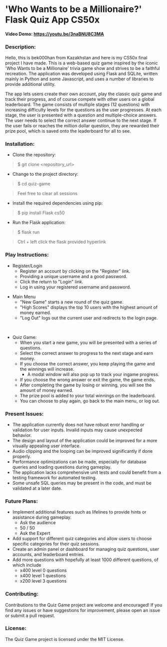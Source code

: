 # **'Who Wants to be a Millionaire?' Flask Quiz App CS50x**
#### **Video Demo**:  https://youtu.be/3naBNU8C3MA
### **Description**:

Hello, this is bek000han from Kazakhstan and here is my CS50x final project I have made. This is a web-based quiz game inspired by the iconic 'Who Wants to be a Millionaire' trivia game show and strives to be a faithful recreation. The application was developed using Flask and SQLite, written mainly in Python and some Javascript, and uses a number of libraries to provide additional utility.

The app lets users create their own account, play the classic quiz game and track their progress, and of course compete with other users on a global leaderboard. The game consists of multiple stages (12 questions) with increasing difficulty levels for the questions as the user progresses. At each stage, the user is presented with a question and multiple-choice answers. The user needs to select the correct answer continue to the next stage. If the user fails or reaches the million dollar question, they are rewarded their prize pool, which is saved onto the leaderboard for all to see.

### **Installation**:

- Clone the repository:
> $ git clone <repository_url>
- Change to the project directory:
> $ cd quiz-game

> Feel free to clear all sessions
- Install the required dependencies using pip:
> $ pip install Flask cs50
- Run the Flask application:
> $ flask run

> Ctrl + left click the flask provided hyperlink

### **Play Instructions**:

* Register/Login
    * Register an account by clicking on the "Register" link.
    - Providing a unique username and a good password.
    - Click the return to "Login" link.
    - Log in using your registered username and password.


- Main Menu
    - "New Game" starts a new round of the quiz game.
    - "High Scores" displays the top 10 users with the highest amount of money earned.
    - "Log Out" logs out the current user and redirects to the login page.

&nbsp;
- Quiz Game:
    - When you start a new game, you will be presented with a series of questions.
    - Select the correct answer to progress to the next stage and earn money.
    - If you choose the correct answer, you keep playing the game and the winnings will increase.
        - A modal window will also pop up to track your ingame progress.
    - If you choose the wrong answer or exit the game, the game ends.
    - After completing the game by losing or winning, you will see the amount of money earned.
    - The prize pool is added to your total winnings on the leaderboard.
    - You can choose to play again, go back to the main menu, or log out.

### **Present Issues**:

- The application currently does not have robust error handling or validation for user inputs.
Invalid inputs may cause unexpected behavior.
- The design and layout of the application could be improved for a more visually appealing user interface.
- Audio clipping and the looping can be improved significantly if done properly.
- Performance optimizations can be made, especially for database queries and loading questions during gameplay.
- The application lacks comprehensive unit tests and could benefit from a testing framework for automated testing.
- Some unsafe SQL queries may be present in the code, and must be validated at a later date.

### **Future Plans**:

- Implement additional features such as lifelines to provide hints or assistance during gameplay.
    - Ask the audience
    - 50 / 50
    - Ask the Expert
- Add support for different quiz categories and allow users to choose specific categories for their quiz sessions.
- Create an admin panel or dashboard for managing quiz questions, user accounts, and leaderboard entries.
- Add more questions with hopefully at least 1000 different questions, of which include
    - x400 level 0 questions
    - x400 level 1 questions
    - x200 level 3 questions

### **Contributing**:

Contributions to the Quiz Game project are welcome and encouraged! If you find any issues or have suggestions for improvement, please open an issue or submit a pull request.

### **License**:

The Quiz Game project is licensed under the MIT License.
